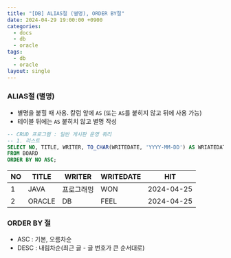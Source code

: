 ```yaml
---
title: "[DB] ALIAS절 (별명), ORDER BY절"
date: 2024-04-29 19:00:00 +0900
categories:
  - docs
  - db
  - oracle
tags:
  - db
  - oracle
layout: single
---
```


### ALIAS절 (별명)

- 별명을 붙힐 때 사용. 칼럼 앞에 `AS` (또는 `AS`를 붙히지 않고 뒤에 사용 가능)
- 테이블 뒤에는 `AS` 붙히치 않고 별명 작성

```sql
-- CRUD 프로그램 : 일반 게시판 운영 쿼리
-- 1. 리스트
SELECT NO, TITLE, WRITER, TO_CHAR(WRITEDATE, 'YYYY-MM-DD') AS WRIATEDATE, HIT
FROM BOARD
ORDER BY NO ASC;
```
|NO|TITLE|WRITER|WRITEDATE|HIT|
|---|---|---|---|---|
|1|JAVA|프로그래밍|WON|2024-04-25|3|
|2|ORACLE|DB|FEEL|2024-04-25|2|

### ORDER BY 절
- ASC : 기본, 오름차순
- DESC : 내림차순(최근 글 - 글 번호가 큰 순서대로)